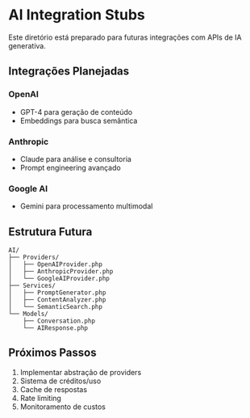 # AI Integration Stubs

Este diretório está preparado para futuras integrações com APIs de IA generativa.

## Integrações Planejadas

### OpenAI
- GPT-4 para geração de conteúdo
- Embeddings para busca semântica

### Anthropic
- Claude para análise e consultoria
- Prompt engineering avançado

### Google AI
- Gemini para processamento multimodal

## Estrutura Futura

```
AI/
├── Providers/
│   ├── OpenAIProvider.php
│   ├── AnthropicProvider.php
│   └── GoogleAIProvider.php
├── Services/
│   ├── PromptGenerator.php
│   ├── ContentAnalyzer.php
│   └── SemanticSearch.php
└── Models/
    ├── Conversation.php
    └── AIResponse.php
```

## Próximos Passos

1. Implementar abstração de providers
2. Sistema de créditos/uso
3. Cache de respostas
4. Rate limiting
5. Monitoramento de custos
